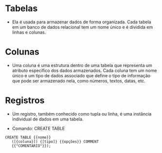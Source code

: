 # Tabelas

 - Ela é usada para armazenar dados de forma organizada. Cada tabela em um banco de dados relacional tem um nome único e é dividida em linhas e colunas.

 # Colunas
 
 - Uma coluna é uma estrutura dentro de uma tabela que representa um atributo específico dos dados armazenados. Cada coluna tem um nome único e um tipo de dados associado que define o tipo de informação que pode ser armazenado nela, como números, textos, datas, etc.

 # Registros

 - Um registro, também conhecido como tupla ou linha, é uma instância individual de dados em uma tabela.
 
 - Comando: CREATE TABLE
 ```
 CREATE TABLE {{nome}}
    ([{coluna}]) {[tipo]} {{opções}} COMMENT
    {{"COMENTARIO"}});
 ```